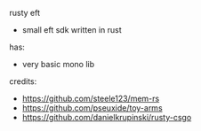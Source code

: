 rusty eft
- small eft sdk written in rust

has:
- very basic mono lib

credits:
- https://github.com/steele123/mem-rs
- https://github.com/pseuxide/toy-arms
- https://github.com/danielkrupinski/rusty-csgo